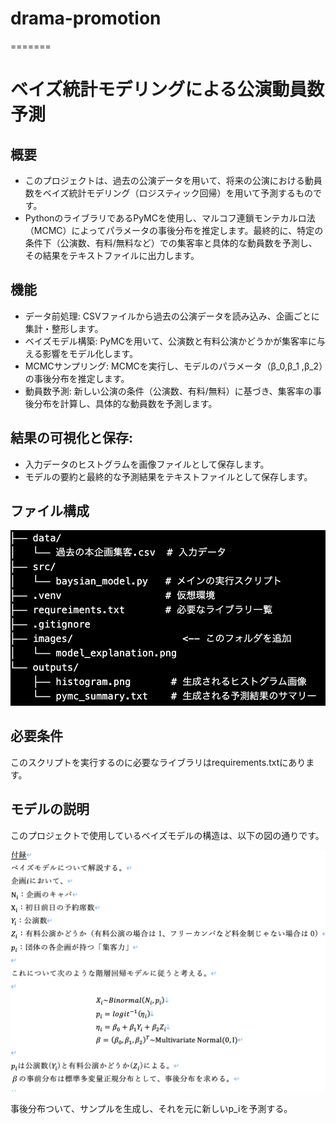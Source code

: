 # drama-promotion
=======
# ベイズ統計モデリングによる公演動員数予測

## 概要
 - このプロジェクトは、過去の公演データを用いて、将来の公演における動員数をベイズ統計モデリング（ロジスティック回帰）を用いて予測するものです。
 - PythonのライブラリであるPyMCを使用し、マルコフ連鎖モンテカルロ法（MCMC）によってパラメータの事後分布を推定します。最終的に、特定の条件下（公演数、有料/無料など）での集客率と具体的な動員数を予測し、その結果をテキストファイルに出力します。

## 機能
 - データ前処理: CSVファイルから過去の公演データを読み込み、企画ごとに集計・整形します。
 - ベイズモデル構築: PyMCを用いて、公演数と有料公演かどうかが集客率に与える影響をモデル化します。
 - MCMCサンプリング: MCMCを実行し、モデルのパラメータ（β_0,β_1 ,β_2）の事後分布を推定します。
 - 動員数予測: 新しい公演の条件（公演数、有料/無料）に基づき、集客率の事後分布を計算し、具体的な動員数を予測します。

## 結果の可視化と保存:
 - 入力データのヒストグラムを画像ファイルとして保存します。
 - モデルの要約と最終的な予測結果をテキストファイルとして保存します。

## ファイル構成
![ファイル構造のダイアグラム](./images/dir_explanation.png)


## 必要条件
このスクリプトを実行するのに必要なライブラリはrequirements.txtにあります。

## モデルの説明
このプロジェクトで使用しているベイズモデルの構造は、以下の図の通りです。

![モデル構造のダイアグラム](./images/model_explanation.png)

事後分布ついて、サンプルを生成し、それを元に新しいp_iを予測する。
